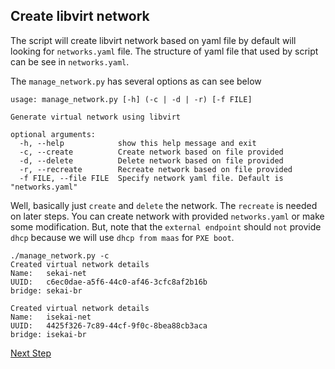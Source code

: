 ## Create libvirt network

The script will create libvirt network based on yaml file by default will looking for `networks.yaml` file. The structure of yaml file that used by script can be see in `networks.yaml`.

The `manage_network.py` has several options as can see below

```
usage: manage_network.py [-h] (-c | -d | -r) [-f FILE]

Generate virtual network using libvirt

optional arguments:
  -h, --help            show this help message and exit
  -c, --create          Create network based on file provided
  -d, --delete          Delete network based on file provided
  -r, --recreate        Recreate network based on file provided
  -f FILE, --file FILE  Specify network yaml file. Default is "networks.yaml"
```

Well, basically just `create` and `delete` the network. The `recreate` is needed on later steps. You can create network with provided `networks.yaml` or make some modification. But, note that the `external endpoint` should `not` provide `dhcp` because we will use `dhcp from maas` for `PXE boot`.

```
./manage_network.py -c
Created virtual network details
Name:	sekai-net
UUID:	c6ec0dae-a5f6-44c0-af46-3cfc8af2b16b
bridge:	sekai-br

Created virtual network details
Name:	isekai-net
UUID:	4425f326-7c89-44cf-9f0c-8bea88cb3aca
bridge:	isekai-br
```

[Next Step](../maas/)